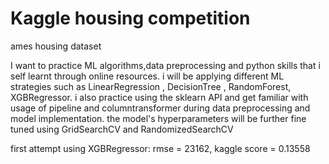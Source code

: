 # Kaggle housing competition
 ames housing dataset
 
 I want to practice ML algorithms,data preprocessing and python skills that i self learnt through online resources. i will be applying different ML strategies such as LinearRegression , DecisionTree , RandomForest, XGBRegressor. i also practice using the sklearn API and get familiar with usage of pipeline and columntransformer during data preprocessing and model implementation. the model's hyperparameters will be further fine tuned using GridSearchCV and RandomizedSearchCV
 
 
 
 
 first attempt using XGBRegressor: 
 rmse = 23162, kaggle score = 0.13558


